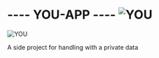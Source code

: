 #  ---- YOU-APP ----  ![YOU](https://img.shields.io/badge/YOU-ff8800?style=flat-square)
![YOU](https://img.shields.io/badge/YOU-%20-orange?style=for-the-badge&labelColor=orange&color=orange&logoColor=black&label=YOU)



A side project for handling with a private data 
